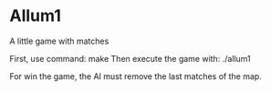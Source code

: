 # Allum1
A little game with matches

First, use command: make
Then execute the game with: ./allum1

For win the game, the AI must remove the last matches of the map.
